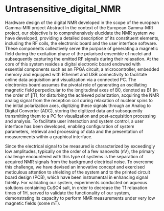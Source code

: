 # Untrasensitive_digital_NMR
Hardware design of the digital NMR developed in the scope of the european Gamma-MRI project
Abstract
In the context of the European Gamma-MRI project, our objective is to comprehensively elucidate the NMR system we have developed, providing a detailed description of its constituent elements, including the RF coils, the electronic board and the user interface software. These components collectively serve the purpose of generating a magnetic field during the excitation phase of the polarised ensemble of nuclei and subsequently capturing the emitted RF signals during their relaxation. At the core of this system resides a digital electronic board endowed with essential components such as an FPGA circuit, a microcontroller, embedded memory and equipped with Ethernet and USB connectivity to facilitate online data acquisition and visualization via a connected PC. The electronics board assumes the pivotal role of generating an oscillating magnetic field perpedicular to the longitudinal axes of B0, denoted as B1 (in the order of T), for disturbing the achieved polarization, acquiring the NMR analog signal from the reception coil during relaxation of nuclear spins to the initial polarization axes, digitizing these signals through an Analog to Digital Converter (ADC), storing the digitized data and subsequently transmitting them to a PC for visualization and post-acquisition processing and analysis. To facilitate user interaction and system control, a user interface has been developed, enabling configuration of system parameters, retrieval and processing of data and the presentation of measurements within a graphical interface.

Since the electrical signal to be measured is characterized by exceedingly low amplitudes, typically on the order of a few nanovolts (nV), the primary challenge encountered with this type of systems is the separation of acquired NMR signals from the background electrical noise. To overcome this challenge, we have devised an innovative concept and exercised meticulous attention to shielding of the system and to the printed circuit board design (PCB), which have been instrumental in enhancing signal fidelity. For validating our system, experiments conducted on aqueous solutions containing CuSO4 salt, in order to decrease the T1 relaxation times of 1H, served to validate the functionality of our system, demonstrating its capacity to perform NMR measurements under very low magnetic fields (some mT).
